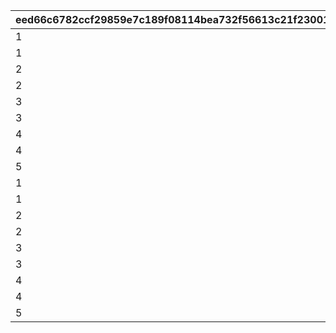 |eed66c6782ccf29859e7c189f08114bea732f56613c21f2300108adbfa334dc1|3112a2eee4a39480cf0a9e7fc2f0cb87accc0cec1a6d91605cd5fa8c12496331|157b178aa93d512da9dac0a77cffc13e3c01aef6bd1d4e9e61a256ca09127596|72363cacd51aa856011fc444dd4592b8b6f4b35666a92e561314b7e097f04ad7|d53e0ff509252492b73becb5e96080aabbe6402df880ade57939261331823b62|d219c45994bb632f3ac698269f612b59cba194675c362c5558095acc788a4565|e6da218b6158f0bcc966353db06de599a9116b94a810ca4b9f2db8dbbe7e6215|66a2bc61ba7ffa9eec0713d13d59228c7c4ab9a1a7e65961512085b2bd4b4479|9f13724c2644ec300c1513e3d67a08289eba1f5578c9bfb855e2551e8a5aec3f|
| --- | --- | --- | --- | --- | --- | --- | --- | --- |
|1|22|15|1|20|7|15|53002|10701|
|1|22|14|2|22|7|14|53002|10702|
|2|22|13|3|24|7|13|53002|10703|
|2|22|12|4|26|7|12|53002|10704|
|3|22|11|5|28|7|11|53002|10705|
|3|22|10|6|30|7|10|53002|10706|
|4|22|9|7|32|7|9|53002|10707|
|4|22|8|8|34|7|8|53002|10708|
|5|22|7|9|36|7|0|53002|10709|
|1|22|15|1|20|8|15|53002|10801|
|1|22|14|2|22|8|14|53002|10802|
|2|22|13|3|24|8|13|53002|10803|
|2|22|12|4|26|8|12|53002|10804|
|3|22|11|5|28|8|11|53002|10805|
|3|22|10|6|30|8|10|53002|10806|
|4|22|9|7|32|8|9|53002|10807|
|4|22|8|8|34|8|8|53002|10808|
|5|22|7|9|36|8|0|53002|10809|